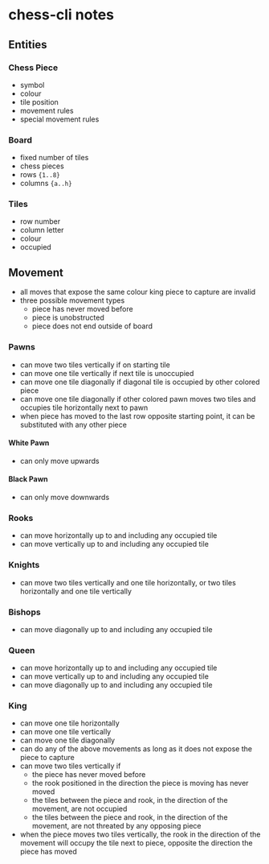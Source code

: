 # chess-cli notes

## Entities

### Chess Piece

- symbol
- colour
- tile position
- movement rules
- special movement rules

### Board

- fixed number of tiles
- chess pieces
- rows `{1..8}`
- columns `{a..h}`

### Tiles

- row number
- column letter
- colour
- occupied

## Movement

- all moves that expose the same colour king piece to capture are invalid
- three possible movement types
  - piece has never moved before
  - piece is unobstructed
  - piece does not end outside of board

### Pawns

- can move two tiles vertically if on starting tile
- can move one tile vertically if next tile is unoccupied
- can move one tile diagonally if diagonal tile is occupied by other colored piece
- can move one tile diagonally if other colored pawn moves two tiles and occupies tile horizontally next to pawn
- when piece has moved to the last row opposite starting point, it can be substituted with any other piece

#### White Pawn

- can only move upwards

#### Black Pawn

- can only move downwards

### Rooks

- can move horizontally up to and including any occupied tile
- can move vertically up to and including any occupied tile

### Knights

- can move two tiles vertically and one tile horizontally, or two tiles horizontally and one tile vertically

### Bishops

- can move diagonally up to and including any occupied tile

### Queen

- can move horizontally up to and including any occupied tile
- can move vertically up to and including any occupied tile
- can move diagonally up to and including any occupied tile

### King

- can move one tile horizontally
- can move one tile vertically
- can move one tile diagonally
- can do any of the above movements as long as it does not expose the piece to capture
- can move two tiles vertically if
  - the piece has never moved before
  - the rook positioned in the direction the piece is moving has never moved
  - the tiles between the piece and rook, in the direction of the movement, are not occupied
  - the tiles between the piece and rook, in the direction of the movement, are not threated by any opposing piece
- when the piece moves two tiles vertically, the rook in the direction of the movement will occupy the tile next to piece, opposite the direction the piece has moved

